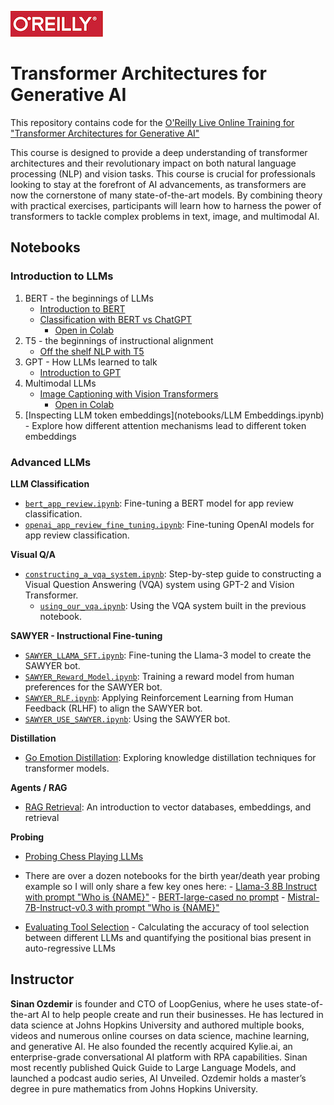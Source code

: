 ![oreilly-logo](images/oreilly.png)

# Transformer Architectures for Generative AI

This repository contains code for the [O'Reilly Live Online Training for "Transformer Architectures for Generative AI"](https://learning.oreilly.com/live-events/transformer-architectures-for-generative-ai/0642572010589)

This course is designed to provide a deep understanding of transformer architectures and their revolutionary impact on both natural language processing (NLP) and vision tasks. This course is crucial for professionals looking to stay at the forefront of AI advancements, as transformers are now the cornerstone of many state-of-the-art models. By combining theory with practical exercises, participants will learn how to harness the power of transformers to tackle complex problems in text, image, and multimodal AI.

## Notebooks

### Introduction to LLMs

1. BERT - the beginnings of LLMs
	- [Introduction to BERT](notebooks/intro_to_bert.ipynb)
	- [Classification with BERT vs ChatGPT](notebooks/BERT%20vs%20GPT%20for%20CLF.ipynb)
		- [Open in Colab](https://colab.research.google.com/drive/1elfu-6gaj0KWtIQMyeHYWqqkNUgA6hFn?usp=sharing)
2. T5 - the beginnings of instructional alignment
	- [Off the shelf NLP with T5](notebooks/t5.ipynb)
3. GPT - How LLMs learned to talk
	- [Introduction to GPT](notebooks/intro_to_gpt.ipynb)
4. Multimodal LLMs
	- [Image Captioning with Vision Transformers](notebooks/image_captioning_vision_transformer.ipynb)
		- [Open in Colab](https://colab.research.google.com/drive/1OQlX_cD4mVo8vB3A4co1JIfl9Vt7rhzN?usp=sharing)
5. [Inspecting LLM token embeddings](notebooks/LLM Embeddings.ipynb) - Explore how different attention mechanisms lead to different token embeddings

### Advanced LLMs

**LLM Classification**

  - [`bert_app_review.ipynb`](notebooks/bert_app_review.ipynb): Fine-tuning a BERT model for app review classification.
  - [`openai_app_review_fine_tuning.ipynb`](notebooks/openai_app_review_fine_tuning.ipynb): Fine-tuning OpenAI models for app review classification.

**Visual Q/A**

  - [`constructing_a_vqa_system.ipynb`](notebooks/constructing_a_vqa_system.ipynb): Step-by-step guide to constructing a Visual Question Answering (VQA) system using GPT-2 and Vision Transformer.
	- [`using_our_vqa.ipynb`](notebooks/using_our_vqa.ipynb): Using the VQA system built in the previous notebook.


**SAWYER - Instructional Fine-tuning**

  - [`SAWYER_LLAMA_SFT.ipynb`](notebooks/SAWYER_LLAMA_SFT.ipynb): Fine-tuning the Llama-3 model to create the SAWYER bot.
  - [`SAWYER_Reward_Model.ipynb`](notebooks/SAWYER_Reward_Model.ipynb): Training a reward model from human preferences for the SAWYER bot.
  - [`SAWYER_RLF.ipynb`](notebooks/SAWYER_RLF.ipynb): Applying Reinforcement Learning from Human Feedback (RLHF) to align the SAWYER bot.
  - [`SAWYER_USE_SAWYER.ipynb`](notebooks/SAWYER_USE_SAWYER.ipynb): Using the SAWYER bot.

**Distillation**

- [Go Emotion Distillation](notebooks/go_emotion_distillation.ipynb): Exploring knowledge distillation techniques for transformer models.


**Agents / RAG**

- [RAG Retrieval](notebooks/RAG_Retrieval.ipynb): An introduction to vector databases, embeddings, and retrieval

		
**Probing**

- [Probing Chess Playing LLMs](https://colab.research.google.com/drive/114turFLNxLJXiIseDWl1BDJmont0VD8h?usp=sharing)

- There are over a dozen notebooks for the birth year/death year probing example so I will only share a few key ones here:
	  - [Llama-3 8B Instruct with prompt "Who is {NAME}"](https://colab.research.google.com/drive/1e1d9fATVjVun-_tPj4vS_DSTGaIfxs01?usp=sharing)
	  - [BERT-large-cased no prompt](https://colab.research.google.com/drive/1cizgoh1J6Y-DHBrOkNTFo9Y1CypjwuQM?usp=sharing)
	  - [Mistral-7B-Instruct-v0.3 with prompt "Who is {NAME}"](https://colab.research.google.com/drive/1VL3betxqVZ_H3_8XmLbjE0hEjaoy-HPV?usp=sharing)


- [Evaluating Tool Selection](notebooks/agent_positional_bias_tools.ipynb) - Calculating the accuracy of tool selection between different LLMs and quantifying the positional bias present in auto-regressive LLMs

## Instructor

**Sinan Ozdemir** is founder and CTO of LoopGenius, where he uses state-of-the-art AI to help people create and run their businesses. He has lectured in data science at Johns Hopkins University and authored multiple books, videos and numerous online courses on data science, machine learning, and generative AI. He also founded the recently acquired Kylie.ai, an enterprise-grade conversational AI platform with RPA capabilities. Sinan most recently published Quick Guide to Large Language Models, and launched a podcast audio series, AI Unveiled. Ozdemir holds a master’s degree in pure mathematics from Johns Hopkins University.
